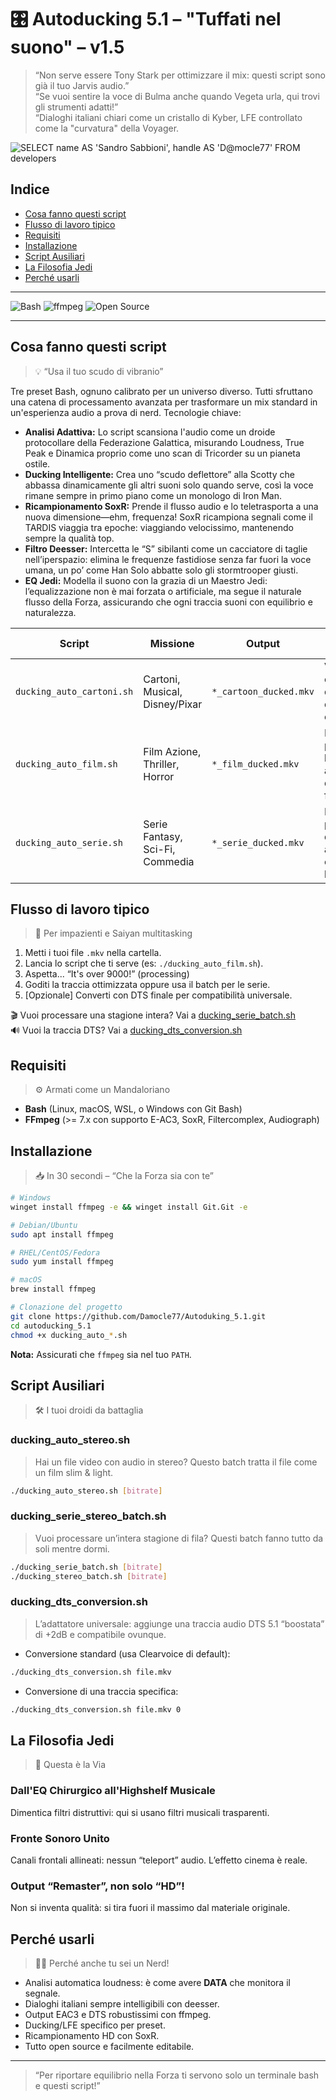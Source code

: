 
# 🎛️ Autoducking 5.1 – "Tuffati nel suono" – v1.5

> “Non serve essere Tony Stark per ottimizzare il mix: questi script sono già il tuo Jarvis audio.”  
> “Se vuoi sentire la voce di Bulma anche quando Vegeta urla, qui trovi gli strumenti adatti!”  
> “Dialoghi italiani chiari come un cristallo di Kyber, LFE controllato come la "curvatura" della Voyager.  

![SELECT name AS 'Sandro Sabbioni', handle AS 'D@mocle77' FROM developers](https://img.shields.io/badge/SELECT%20name%20AS%20'Sandro%20Sabbioni'%2C%20handle%20AS%20'D%40mocle77'%20FROM%20developers-blue)


## Indice

- [Cosa fanno questi script](#cosa-fanno-questi-script)
- [Flusso di lavoro tipico](#flusso-di-lavoro-tipico)
- [Requisiti](#requisiti)
- [Installazione](#installazione)
- [Script Ausiliari](#script-ausiliari)
- [La Filosofia Jedi](#la-filosofia-jedi)
- [Perché usarli](#perché-usarli)

---

![Bash](https://img.shields.io/badge/Bash-%3E%3D5.0-blue?logo=gnu-bash)
![ffmpeg](https://img.shields.io/badge/FFmpeg-%3E%3D7.0-success?logo=ffmpeg)
![Open Source](https://img.shields.io/badge/license-MIT-green)

---

## Cosa fanno questi script
> 💡 “Usa il tuo scudo di vibranio”

Tre preset Bash, ognuno calibrato per un universo diverso. Tutti sfruttano una catena di processamento avanzata per trasformare un mix standard in un'esperienza audio a prova di nerd. Tecnologie chiave:

- **Analisi Adattiva:** Lo script scansiona l'audio come un droide protocollare della Federazione Galattica, misurando Loudness, True Peak e Dinamica proprio come uno scan di Tricorder su un pianeta ostile.
- **Ducking Intelligente:** Crea uno “scudo deflettore” alla Scotty che abbassa dinamicamente gli altri suoni solo quando serve, così la voce rimane sempre in primo piano come un monologo di Iron Man.
- **Ricampionamento SoxR:** Prende il flusso audio e lo teletrasporta a una nuova dimensione—ehm, frequenza! SoxR ricampiona segnali come il TARDIS viaggia tra epoche: viaggiando velocissimo, mantenendo sempre la qualità top.
- **Filtro Deesser:** Intercetta le “S” sibilanti come un cacciatore di taglie nell’iperspazio: elimina le frequenze fastidiose senza far fuori la voce umana, un po’ come Han Solo abbatte solo gli stormtrooper giusti.
- **EQ Jedi:** Modella il suono con la grazia di un Maestro Jedi: l’equalizzazione non è mai forzata o artificiale, ma segue il naturale flusso della Forza, assicurando che ogni traccia suoni con equilibrio e naturalezza.

| Script                      | Missione                                 | Output                        | Tattiche Speciali                                             |
|-----------------------------|------------------------------------------|-------------------------------|---------------------------------------------------------------|
| `ducking_auto_cartoni.sh`   | Cartoni, Musical, Disney/Pixar           | `*_cartoon_ducked.mkv`        | Voci cristalline, ducking delicato, LFE orchestrale           |
| `ducking_auto_film.sh`      | Film Azione, Thriller, Horror            | `*_film_ducked.mkv`           | Dialoghi a prova di bomba, LFE anti-detonazione, fronte IMAX  |
| `ducking_auto_serie.sh`     | Serie Fantasy, Sci-Fi, Commedia          | `*_serie_ducked.mkv`          | Equilibrio perfetto, ducking adattivo, chiarezza binge-ready  |

## Flusso di lavoro tipico
> 🚦 Per impazienti e Saiyan multitasking

1. Metti i tuoi file `.mkv` nella cartella.
2. Lancia lo script che ti serve (es: `./ducking_auto_film.sh`).
3. Aspetta... “It's over 9000!” (processing)
4. Goditi la traccia ottimizzata oppure usa il batch per le serie.
5. [Opzionale] Converti con DTS finale per compatibilità universale.

🎬 Vuoi processare una stagione intera? Vai a [ducking_serie_batch.sh](#ducking_serie_stereo_batchsh)  
🔊 Vuoi la traccia DTS? Vai a [ducking_dts_conversion.sh](#ducking_dts_conversionsh)

## Requisiti
> ⚙️ Armati come un Mandaloriano

- **Bash** (Linux, macOS, WSL, o Windows con Git Bash)
- **FFmpeg** (>= 7.x con supporto E-AC3, SoxR, Filtercomplex, Audiograph)

## Installazione
> 📥 In 30 secondi – “Che la Forza sia con te”

```bash
# Windows
winget install ffmpeg -e && winget install Git.Git -e

# Debian/Ubuntu
sudo apt install ffmpeg

# RHEL/CentOS/Fedora
sudo yum install ffmpeg

# macOS
brew install ffmpeg
```

```bash
# Clonazione del progetto
git clone https://github.com/Damocle77/Autoduking_5.1.git
cd autoducking_5.1
chmod +x ducking_auto_*.sh
```

**Nota:** Assicurati che `ffmpeg` sia nel tuo `PATH`.

## Script Ausiliari
> 🛠️ I tuoi droidi da battaglia

### ducking_auto_stereo.sh
> Hai un file video con audio in stereo? Questo batch tratta il file come un film slim & light.
```bash
./ducking_auto_stereo.sh [bitrate]
```

### ducking_serie_stereo_batch.sh
> Vuoi processare un’intera stagione di fila? Questi batch fanno tutto da soli mentre dormi.  
```bash
./ducking_serie_batch.sh [bitrate]
./ducking_stereo_batch.sh [bitrate]
```

### ducking_dts_conversion.sh
> L’adattatore universale: aggiunge una traccia audio DTS 5.1 “boostata” di +2dB e compatibile ovunque.

- Conversione standard (usa Clearvoice di default):
```bash
./ducking_dts_conversion.sh file.mkv
```

- Conversione di una traccia specifica:
```bash
./ducking_dts_conversion.sh file.mkv 0
```

## La Filosofia Jedi
> 🚀 Questa è la Via

### Dall'EQ Chirurgico all'Highshelf Musicale
Dimentica filtri distruttivi: qui si usano filtri musicali trasparenti.

### Fronte Sonoro Unito
Canali frontali allineati: nessun “teleport” audio. L’effetto cinema è reale.

### Output “Remaster”, non solo “HD”!
Non si inventa qualità: si tira fuori il massimo dal materiale originale.

## Perché usarli
> 🧑‍🚀 Perché anche tu sei un Nerd!

- Analisi automatica loudness: è come avere **DATA** che monitora il segnale.
- Dialoghi italiani sempre intelligibili con deesser.
- Output EAC3 e DTS robustissimi con ffmpeg.
- Ducking/LFE specifico per preset.
- Ricampionamento HD con SoxR.
- Tutto open source e facilmente editabile.

---

> “Per riportare equilibrio nella Forza ti servono solo un terminale bash e questi script!”
